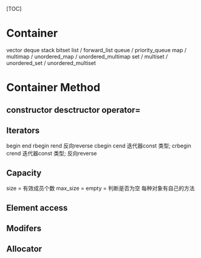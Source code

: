 [TOC]
# Container
vector
deque
stack
bitset
list / forward_list
queue / priority_queue
map / multimap / unordered_map / unordered_multimap
set / multiset / unordered_set / unordered_multiset

# Container Method
## constructor desctructor operator=
## Iterators
  begin   end 
 rbegin  rend 反向reverse
 cbegin  cend 迭代器const 类型; 
crbegin crend 迭代器const 类型; 反向reverse
## Capacity
  size          = 有效成员个数
  max_size      = 
  empty         = 判断是否为空
  每种对象有自己的方法
## Element access
## Modifers
## Allocator








